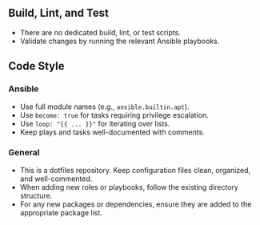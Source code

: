 ## Build, Lint, and Test

- There are no dedicated build, lint, or test scripts.
- Validate changes by running the relevant Ansible playbooks.

## Code Style

### Ansible

- Use full module names (e.g., `ansible.builtin.apt`).
- Use `become: true` for tasks requiring privilege escalation.
- Use `loop: "{{ ... }}"` for iterating over lists.
- Keep plays and tasks well-documented with comments.

### General

- This is a dotfiles repository. Keep configuration files clean, organized, and well-commented.
- When adding new roles or playbooks, follow the existing directory structure.
- For any new packages or dependencies, ensure they are added to the appropriate package list.
